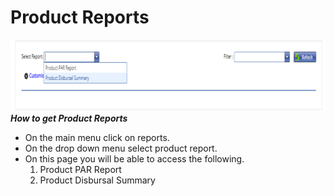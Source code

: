 # Product Reports
![How to retrieve product reports on the MFI Expert system](./images/Product%20Report.png "Product Reports")
***How to get Product Reports***

- On the main menu click on reports.
- On the drop down menu select product report.
- On this page you will be able to access the following.
  1.	Product PAR Report
  2.	Product Disbursal Summary

